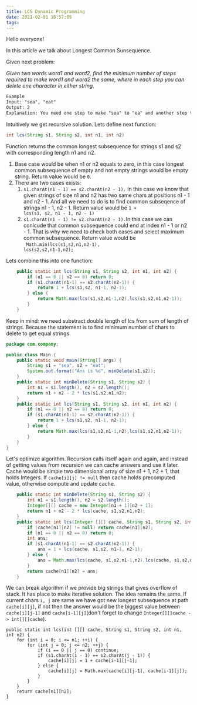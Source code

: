 ```yaml
---
title: LCS Dynamic Programming
date: 2021-02-01 16:57:05
tags:
---
```


Hello everyone!

In this article we talk about Longest Common Sunsequence.

Given next problem:

*Given two words word1 and word2, find the minimum number of steps required to make word1 and word2 the same, where in each step you can delete one character in either string.*

```txt
Example
Input: "sea", "eat"
Output: 2
Explanation: You need one step to make "sea" to "ea" and another step to make "eat" to "ea".
```

Intuitively we get recursive solution. Lets define next function:

```java
int lcs(String s1, String s2, int n1, int n2) 
```

Function returns the common longest subsequence for strings s1 and s2 with corresponding length n1 and n2.

1. Base case would be when n1 or n2 equals to zero, in this case longest common subsequence of empty and not empty strings would be empty string. Return value would be <code>0</code>.
2. There are two cases exists:
   1. <code>s1.charAt(n1 - 1) == s2.charAt(n2 - 1).</code> In this case we know that given strings of size n1 and n2 has two same chars at positions n1 - 1 and n2 - 1. And all we need to do is to find common subseqence of strings n1 - 1, n2 - 1. Return value would be <code>1 + lcs(s1, s2, n1 - 1, n2 - 1)</code>
   2. <code>s1.charAt(n1 - 1) != s2.charAt(n2 - 1).</code>In this case we can conlcude that common subsequence could end at index n1 - 1 or n2 - 1. That is why we need to check both cases and select maximum common subsequence. Return value would be <code> Math.min(lcs(s1,s2,n1,n2-1), lcs(s2,s2,n1-1,n2);</code>

Lets combine this into one function:

```java
    public static int lcs(String s1, String s2, int n1, int n2) {
        if (n1 == 0 || n2 == 0) return 0;
        if (s1.charAt(n1-1) == s2.charAt(n2-1)) {
            return 1 + lcs(s1,s2, n1-1, n2-1);
        } else {
            return Math.max(lcs(s1,s2,n1-1,n2),lcs(s1,s2,n1,n2-1));
        }
    }
```

Keep in mind: we need substract double length of lcs from sum of length of strings. Because the statement is to find minimum number of chars to delete to get equal strings. 

```java
package com.company;

public class Main {
    public static void main(String[] args) {
        String s1 = "sea", s2 = "eat";
        System.out.format("Ans is %d", minDelete(s1,s2));
    }
    public static int minDelete(String s1, String s2) {
        int n1 = s1.length(), n2 = s2.length();
        return n1 + n2 - 2 * lcs(s1,s2,n1,n2);
    }
    public static int lcs(String s1, String s2, int n1, int n2) {
        if (n1 == 0 || n2 == 0) return 0;
        if (s1.charAt(n1-1) == s2.charAt(n2-1)) {
            return 1 + lcs(s1,s2, n1-1, n2-1);
        } else {
            return Math.max(lcs(s1,s2,n1-1,n2),lcs(s1,s2,n1,n2-1));
        }
    }
}
```

Let's optimize algorithm. Recursion calls itself again and again, and instead of getting values from recursion we can cache answers and use it later. Cache would be simple two dimensional array of size n1 + 1, n2 + 1, that holds Integers. If `cache[i][j] != null` then cache holds precomputed value, otherwise compute and update cache.
```java
    public static int minDelete(String s1, String s2) {
        int n1 = s1.length(), n2 = s2.length();
        Integer[][] cache = new Integer[n1 + 1][n2 + 1];
        return n1 + n2 - 2 * lcs(cache, s1,s2,n1,n2);
    }
    public static int lcs(Integer [][] cache, String s1, String s2, int n1, int n2) {
        if (cache[n1][n2] != null) return cache[n1][n2];
        if (n1 == 0 || n2 == 0) return 0;
        int ans;
        if (s1.charAt(n1-1) == s2.charAt(n2-1)) {
            ans = 1 + lcs(cache, s1,s2, n1-1, n2-1);
        } else {
            ans = Math.max(lcs(cache, s1,s2,n1-1,n2),lcs(cache, s1,s2,n1,n2-1));
        }
        return cache[n1][n2] = ans;
    }
```

We can break algorithm if we provide big strings that gives overflow of stack. It has place to make iterative solution. The idea remains the same. If current chars `i, j` are same we have got new longest subsequence at path `cache[i][j]`, if not then the answer would be the biggest value between `cache[i][j-1]` and `cache[i-1][j]`(don't forget to change `Integer[][]cache -> int[][]cache`).

```
public static int lcs(int [][] cache, String s1, String s2, int n1, int n2) {
    for (int i = 0; i <= n1; ++i) {
        for (int j = 0; j <= n2; ++j) {
            if (i == 0 || j == 0) continue;
            if (s1.charAt(i - 1) == s2.charAt(j - 1)) {
                cache[i][j] = 1 + cache[i-1][j-1];
            } else {
                cache[i][j] = Math.max(cache[i][j-1], cache[i-1][j]);
            }
        }
    }
    return cache[n1][n2];
}
```

 